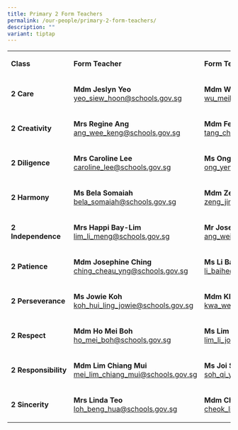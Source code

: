 ```yaml
---
title: Primary 2 Form Teachers
permalink: /our-people/primary-2-form-teachers/
description: ""
variant: tiptap
---
```

<table style="minWidth: 75px">
<colgroup>
<col>
<col>
<col>
</colgroup>
<tbody>
<tr>
<td rowspan="1" colspan="1">
<p><strong>Class</strong>
</p>
</td>
<td rowspan="1" colspan="1">
<p><strong>Form Teacher</strong>
</p>
</td>
<td rowspan="1" colspan="1">
<p><strong>Form Teacher</strong>
</p>
</td>
</tr>
<tr>
<td rowspan="1" colspan="1">
<p><strong>2 Care</strong>
</p>
</td>
<td rowspan="1" colspan="1">
<p><strong>Mdm Jeslyn Yeo<br></strong><a href="mailto:yeo_siew_hoon@schools.gov.sg" rel="noopener noreferrer nofollow" target="_blank">yeo_siew_hoon@schools.gov.sg</a>
</p>
</td>
<td rowspan="1" colspan="1">
<p><strong>Mdm Wu Meihui<br></strong><a href="mailto:wu_meihui_a@schools.gov.sg" rel="noopener noreferrer nofollow" target="_blank">wu_meihui_a@schools.gov.sg</a>
</p>
</td>
</tr>
<tr>
<td rowspan="1" colspan="1">
<p><strong>2 Creativity</strong>
</p>
</td>
<td rowspan="1" colspan="1">
<p><strong>Mrs Regine Ang<br></strong><a href="mailto:ang_wee_keng@schools.gov.sg" rel="noopener noreferrer nofollow" target="_blank">ang_wee_keng@schools.gov.sg</a>
</p>
</td>
<td rowspan="1" colspan="1">
<p><strong>Mdm Felice Tang<br></strong><a href="mailto:tang_chai_chin@schools.gov.sg" rel="noopener noreferrer nofollow" target="_blank">tang_chai_chin@schools.gov.sg</a>
</p>
</td>
</tr>
<tr>
<td rowspan="1" colspan="1">
<p><strong>2 Diligence</strong>
</p>
</td>
<td rowspan="1" colspan="1">
<p><strong>Mrs Caroline Lee<br></strong><a href="mailto:caroline_lee@schools.gov.sg" rel="noopener noreferrer nofollow" target="_blank">caroline_lee@schools.gov.sg</a>
</p>
</td>
<td rowspan="1" colspan="1">
<p><strong>Ms Ong Yen San<br></strong><a href="mailto:ong_yen_san@schools.gov.sg" rel="noopener noreferrer nofollow" target="_blank">ong_yen_san@schools.gov.sg</a>
</p>
</td>
</tr>
<tr>
<td rowspan="1" colspan="1">
<p><strong>2 Harmony</strong>
</p>
</td>
<td rowspan="1" colspan="1">
<p><strong>Ms Bela Somaiah<br></strong><a href="mailto:bela_somaiah@schools.gov.sg" rel="noopener noreferrer nofollow" target="_blank">bela_somaiah@schools.gov.sg</a>
</p>
</td>
<td rowspan="1" colspan="1">
<p><strong>Mdm Zeng Jing<br></strong><a href="mailto:zeng_jing@schools.gov.sg" rel="noopener noreferrer nofollow" target="_blank">zeng_jing@schools.gov.sg</a>
</p>
</td>
</tr>
<tr>
<td rowspan="1" colspan="1">
<p><strong>2 Independence</strong>
</p>
</td>
<td rowspan="1" colspan="1">
<p><strong>Mrs Happi Bay-Lim<br></strong><a href="mailto:lim_li_meng@schools.gov.sg" rel="noopener noreferrer nofollow" target="_blank">lim_li_meng@schools.gov.sg</a>
</p>
</td>
<td rowspan="1" colspan="1">
<p><strong>Mr Joseph Ang<br></strong><a href="mailto:ang_wei_loon_joseph@schools.gov.sg" rel="noopener noreferrer nofollow" target="_blank">ang_wei_loon_joseph@schools.gov.sg</a>
</p>
</td>
</tr>
<tr>
<td rowspan="1" colspan="1">
<p><strong>2&nbsp;Patience</strong>
</p>
</td>
<td rowspan="1" colspan="1">
<p><strong>Mdm Josephine Ching<br></strong><a href="mailto:ching_cheau_yng@schools.gov.sg" rel="noopener noreferrer nofollow" target="_blank">ching_cheau_yng@schools.gov.sg</a>
</p>
</td>
<td rowspan="1" colspan="1">
<p><strong>Ms Li Baihe<br></strong><a href="mailto:li_baihe@schools.gov.sg" rel="noopener noreferrer nofollow" target="_blank">li_baihe@schools.gov.sg</a>
</p>
</td>
</tr>
<tr>
<td rowspan="1" colspan="1">
<p><strong>2 Perseverance</strong>
</p>
</td>
<td rowspan="1" colspan="1">
<p><strong>Ms Jowie Koh</strong>
<br><a href="mailto:koh_hui_ling_jowie@schools.gov.sg" rel="noopener noreferrer nofollow" target="_blank">koh_hui_ling_jowie@schools.gov.sg</a>
</p>
</td>
<td rowspan="1" colspan="1">
<p><strong>Mdm Klera Kwa<br></strong><a href="mailto:kwa_wei_hong@schools.gov.sg" rel="noopener noreferrer nofollow" target="_blank">kwa_wei_hong@schools.gov.sg</a>
</p>
</td>
</tr>
<tr>
<td rowspan="1" colspan="1">
<p><strong>2 Respect</strong>
</p>
</td>
<td rowspan="1" colspan="1">
<p><strong>Mdm Ho Mei Boh<br></strong><a href="mailto:ho_mei_boh@schools.gov.sg" rel="noopener noreferrer nofollow" target="_blank">ho_mei_boh@schools.gov.sg</a>
</p>
</td>
<td rowspan="1" colspan="1">
<p><strong>Ms Lim Li Joon<br></strong><a href="mailto:lim_li_joon@schools.gov.sg" rel="noopener noreferrer nofollow" target="_blank">lim_li_joon@schools.gov.sg</a>
</p>
</td>
</tr>
<tr>
<td rowspan="1" colspan="1">
<p><strong>2&nbsp;Responsibility</strong>
</p>
</td>
<td rowspan="1" colspan="1">
<p><strong>Mdm Lim Chiang Mui<br></strong><a href="mailto:mei_lim_chiang_mui@schools.gov.sg" rel="noopener noreferrer nofollow" target="_blank">mei_lim_chiang_mui@schools.gov.sg</a>
</p>
</td>
<td rowspan="1" colspan="1">
<p><strong>Ms Joi Soh Qi Yu<br></strong><a href="mailto:soh_qi_yu@schools.gov.sg" rel="noopener noreferrer nofollow" target="_blank">soh_qi_yu@schools.gov.sg</a>
</p>
</td>
</tr>
<tr>
<td rowspan="1" colspan="1">
<p><strong>2 Sincerity</strong>
</p>
</td>
<td rowspan="1" colspan="1">
<p><strong>Mrs Linda Teo<br></strong><a href="mailto:loh_beng_hua@schools.gov.sg" rel="noopener noreferrer nofollow" target="_blank">loh_beng_hua@schools.gov.sg</a>
</p>
</td>
<td rowspan="1" colspan="1">
<p><strong>Mdm Cheok Li Yee<br></strong><a href="mailto:cheok_li_yee@schools.gov.sg" rel="noopener noreferrer nofollow" target="_blank">cheok_li_yee@schools.gov.sg</a>
</p>
</td>
</tr>
</tbody>
</table>
<p></p>